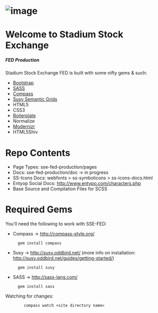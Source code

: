 ![image](https://github.com/lindseybradford/sse-fed/blob/master/images/logo-color.jpg?raw=true)
=====================


Welcome to Stadium Stock Exchange
=====================
##### FED Production 
Stadium Stock Exchange FED is built with some nifty gems & such:



- [Bootstrap](https://github.com/twitter/bootstrap) 
- [SASS](http://sass-lang.com/)
- [Compass](http://compass-style.org/)
- [Susy Semantic Grids](http://susy.oddbird.net/)
- HTML5
- CSS3
- [Boilerplate](http://html5boilerplate.com/)
- Normalize
- [Modernizr](http://modernizr.com/)
- HTML5Shiv



Repo Contents
=====================
* Page Types: sse-fed-production/pages  
* Docs: sse-fed-production/doc → in progress
* SS-Icons Docs: webfonts > ss-symbolicons > ss-icons-docs.html
* Entyop Social Docs: http://www.entypo.com/characters.php 
* Base Source and Compilation Files for SCSS


Required Gems
=====================
You'll need the following to work with SSE-FED:

- Compass → http://compass-style.org/
		
		gem install compass
		
- Susy → http://susy.oddbird.net/ (more info on installation: http://susy.oddbird.net/guides/getting-started/) 

		gem install susy


- SASS → http://sass-lang.com/

		gem install sass


Watching for changes: 
			
			compass watch <site directory name>

